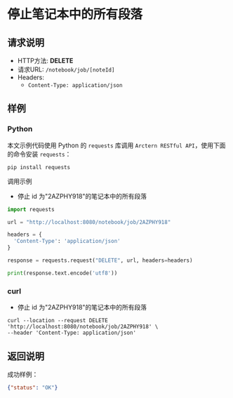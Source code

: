 # 停止笔记本中的所有段落

## 请求说明

- HTTP方法: **DELETE**
- 请求URL: `/notebook/job/[noteId]`
- Headers:
    - `Content-Type: application/json`

## 样例

### Python

本文示例代码使用 Python 的 `requests` 库调用 `Arctern RESTful API`，使用下面的命令安装 `requests`：

```shell
pip install requests
```

调用示例

- 停止 id 为"2AZPHY918"的笔记本中的所有段落

```python
import requests

url = "http://localhost:8080/notebook/job/2AZPHY918"

headers = {
  'Content-Type': 'application/json'
}

response = requests.request("DELETE", url, headers=headers)

print(response.text.encode('utf8'))
```

### curl

- 停止 id 为"2AZPHY918"的笔记本中的所有段落

```shell
curl --location --request DELETE 'http://localhost:8080/notebook/job/2AZPHY918' \
--header 'Content-Type: application/json'
```

## 返回说明

成功样例：

```json
{"status": "OK"}
```
